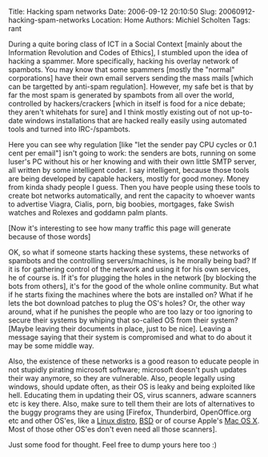 Title: Hacking spam networks
Date: 2006-09-12 20:10:50
Slug: 20060912-hacking-spam-networks
Location: Home
Authors: Michiel Scholten
Tags: rant

<p>During a quite boring class of ICT in a Social Context [mainly about the Information Revolution and Codes of Ethics], I stumbled upon the idea of hacking a spammer. More specifically, hacking his overlay network of spambots. You may know that some spammers [mostly the "normal" corporations] have their own email servers sending the mass mails [which can be targetted by anti-spam regulation]. However, my safe bet is that by far the most spam is generated by spambots from all over the world, controlled by hackers/crackers [which in itself is food for a nice debate; they aren't whitehats for sure] and I think mostly existing out of not up-to-date windows installations that are hacked really easily using automated tools and turned into IRC-/spambots.</p>

<p>Here you can see why regulation [like "let the sender pay CPU cycles or 0.1 cent per email"] isn't going to work: the senders are bots, running on some luser's PC without his or her knowing and with their own little SMTP server, all written by some intelligent coder. I say intelligent, because those tools are being developed by capable hackers, mostly for good money. Money from kinda shady people I guess. Then you have people using these tools to create bot networks automatically, and rent the capacity to whoever wants to advertise Viagra, Cialis, porn, big boobies, mortgages, fake Swish watches and Rolexes and goddamn palm plants.</p>

<p>[Now it's interesting to see how many traffic this page will generate because of those words]</p>

<p>OK, so what if someone starts hacking these systems, these networks of spambots and the controlling servers/machines, is he morally being bad? If it is for gathering control of the network and using it for his own services, he of course is. If it's for plugging the holes in the network [by blocking the bots from others], it's for the good of the whole online community. But what if he starts fixing the machines where the bots are installed on? What if he lets the bot download patches to plug the OS's holes? Or, the other way around, what if he punishes the people who are too lazy or too ignoring to secure their systems by whiping that so-called OS from their system? [Maybe leaving their documents in place, just to be nice]. Leaving a message saying that their system is compromised and what to do about it may be some middle way.</p>

<p>Also, the existence of these networks is a good reason to educate people in not stupidly pirating microsoft software; microsoft doesn't push updates their way anymore, so they are vulnerable. Also, people legally using windows, should update often, as their OS is leaky and being exploited like hell. Educating them in updating their OS, virus scanners, adware scanners etc is key there. Also, make sure to tell them their are lots of alternatives to the buggy programs they are using [Firefox, Thunderbird, OpenOffice.org etc and other OS'es, like a <a href="http://debian.org/">Linux distro</a>, <a href="http://freebsd.org/">BSD</a> or of course Apple's <a href="http://www.apple.com/macosx/">Mac OS X</a>. Most of those other OS'es don't even need all those scanners].

<p>Just some food for thought. Feel free to dump yours here too :)</p>